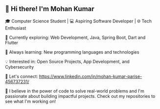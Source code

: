## 👋 Hi there! I'm Mohan Kumar

🎓 Computer Science Student | 💻 Aspiring Software Developer | 🌐 Tech Enthusiast

🔭 Currently exploring: Web Development, Java, Spring Boot, Dart and Flutter

🌱 Always learning: New programming languages and technologies

💡 Interested in: Open Source Projects, App Development, and Cybersecurity

💬 Let's connect: https://www.linkedin.com/in/mohan-kumar-parise-456737231/ 

🌟 I believe in the power of code to solve real-world problems and I'm passionate about building impactful projects. Check out my repositories to see what I'm working on!



<!--
**MohanKumar2003/MohanKumar2003** is a ✨ _special_ ✨ repository because its `README.md` (this file) appears on your GitHub profile.

Here are some ideas to get you started:

- 🔭 I’m currently working on ...
- 🌱 I’m currently learning ...
- 👯 I’m looking to collaborate on ...
- 🤔 I’m looking for help with ...
- 💬 Ask me about ...
- 📫 How to reach me: ...
- 😄 Pronouns: ...
- ⚡ Fun fact: ...
-->
